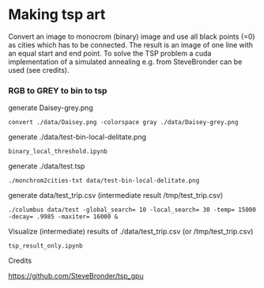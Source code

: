 # Making tsp art

Convert an image to monocrom (binary) image and use all black points (=0) as cities which has to be connected. The result is an image of one line with an equal start and end point. To solve the TSP problem a cuda implementation of a simulated annealing e.g. from SteveBronder can be used (see credits).

### RGB to GREY to bin to tsp

generate Daisey-grey.png
```
convert ./data/Daisey.png -colorspace gray ./data/Daisey-grey.png
```

generate ./data/test-bin-local-delitate.png
```
binary_local_threshold.ipynb
```

generate ./data/test.tsp
```
./monchrom2cities-txt data/test-bin-local-delitate.png
```

generate data/test_trip.csv (intermediate result /tmp/test_trip.csv)
```
./columbus data/test -global_search= 10 -local_search= 30 -temp= 15000 -decay= .9985 -maxiter= 16000 &
```

Visualize (intermediate) results of ./data/test_trip.csv (or /tmp/test_trip.csv)
```
tsp_result_only.ipynb
```



Credits

https://github.com/SteveBronder/tsp_gpu
